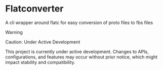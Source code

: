 # Flatconverter

A cli wrapper around flatc for easy conversion of proto files to fbs files

>[!WARNING]
> Caution: Under Active Development
>
> This project is currently under active development. Changes to APIs, configurations, and features may occur without prior notice, which might impact stability and compatibility. 

